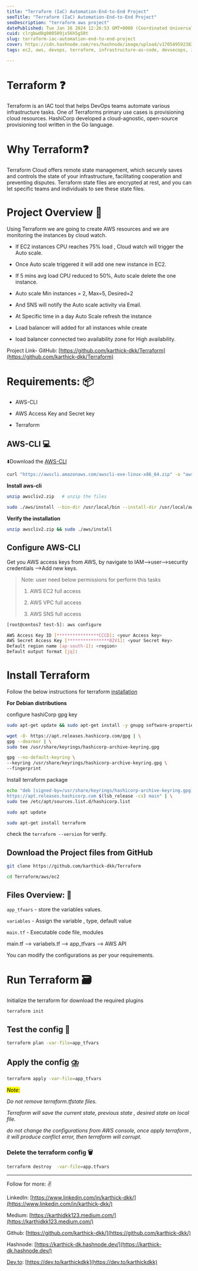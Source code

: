 ```yaml
---
title: "Terraform (IaC) Automation-End-to-End Project"
seoTitle: "Terraform (IaC) Automation-End-to-End Project"
seoDescription: "terraform aws project"
datePublished: Tue Jan 16 2024 12:26:53 GMT+0000 (Coordinated Universal Time)
cuid: clrgbwd8g000509jx56h5g50t
slug: terraform-iac-automation-end-to-end-project
cover: https://cdn.hashnode.com/res/hashnode/image/upload/v1705495923837/aa45dfdc-1288-4e0b-b465-8b9cd61192fe.gif
tags: ec2, aws, devops, terraform, infrastructure-as-code, devsecops, iac

---
```


# Terraform ❓

Terraform is an IAC tool that helps DevOps teams automate various infrastructure tasks. One of Terraforms primary use cases is provisioning cloud resources. HashiCorp developed a cloud-agnostic, open-source provisioning tool written in the Go language.

# Why Terraform❓

Terraform Cloud offers remote state management, which securely saves and controls the state of your infrastructure, facilitating cooperation and preventing disputes. Terraform state files are encrypted at rest, and you can let specific teams and individuals to see these state files.

# Project Overview 📰

Using Terraform we are going to create AWS resources and we are monitoring the instances by cloud watch.

* If EC2 instances CPU reaches 75% load , Cloud watch will trigger the Auto scale.
    
* Once Auto scale triggered it will add one new instance in EC2.
    
* If 5 mins avg load CPU reduced to 50%, Auto scale delete the one instance.
    
* Auto scale Min instances = 2, Max=5, Desired=2
    
* And SNS will notify the Auto scale activity via Email.
    
* At Specific time in a day Auto Scale refresh the instance
    
* Load balancer will added for all instances while create
    
* load balancer connected two availability zone for High availability.
    

Project Link- GitHub: [https://github.com/karthick-dkk/Terraform](https://github.com/karthick-dkk/Terraform)

# Requirements: 📦

* AWS-CLI
    
* AWS Access Key and Secret key
    
* Terraform
    

## AWS-CLI 💻

⬇️Download the [AWS-CLI](https://docs.aws.amazon.com/cli/latest/userguide/getting-started-install.html)

```bash
curl "https://awscli.amazonaws.com/awscli-exe-linux-x86_64.zip" -o "awscliv2.zip"
```

**Install aws-cli**

```bash
unzip awscliv2.zip   # unzip the files
```

```bash
sudo ./aws/install --bin-dir /usr/local/bin --install-dir /usr/local/aws-cli --update
```

**Verify the installation**

```bash
unzip awscliv2.zip && sudo ./aws/install
```

## Configure AWS-CLI

Get you AWS access keys from AWS, by navigate to IAM--&gt;user--&gt;security credentials --&gt;Add new keys.

> Note: user need below permissions for perform this tasks
> 
> 1. AWS EC2 full access
>     
> 2. AWS VPC full access
>     
> 3. AWS SNS full access
>     

```bash
[root@centos7 test-5]: aws configure

AWS Access Key ID [****************CCCD]: <your Access key>
AWS Secret Access Key [****************02V1]: <your Secret Key>
Default region name [ap-south-1]: <region>
Default output format [jq]:
```

# Install Terraform

Follow the below instructions for terraform [installation](https://developer.hashicorp.com/terraform/tutorials/aws-get-started/install-cli)

**For Debian distributions**

configure hashiCorp gpg key

```bash
sudo apt-get update && sudo apt-get install -y gnupg software-properties-common

wget -O- https://apt.releases.hashicorp.com/gpg | \
gpg --dearmor | \
sudo tee /usr/share/keyrings/hashicorp-archive-keyring.gpg

gpg --no-default-keyring \
--keyring /usr/share/keyrings/hashicorp-archive-keyring.gpg \
--fingerprint
```

Install terraform package

```bash
echo "deb [signed-by=/usr/share/keyrings/hashicorp-archive-keyring.gpg] \
https://apt.releases.hashicorp.com $(lsb_release -cs) main" | \
sudo tee /etc/apt/sources.list.d/hashicorp.list

sudo apt update

sudo apt-get install terraform
```

check the `terraform --version` for verify.

## Download the Project files from GitHub

```bash
git clone https://github.com/karthick-dkk/Terraform

cd Terraform/aws/ec2
```

## Files Overview: 📜

`app_tfvars` - store the variables values.

`variables` - Assign the variable , type, default value

`main.tf` - Executable code file, modules

main.tf --&gt; variabels.tf --&gt; app\_tfvars --&gt; AWS API

You can modify the configurations as per your requirements.

# Run Terraform 🗃️

Initialize the terraform for download the required plugins

```bash
terraform init
```

## Test the config 🧪

```bash
terraform plan -var-file=app_tfvars
```

## Apply the config ⛈️

```bash
terraform apply -var-file=app_tfvars
```

*<mark>Note:</mark>*

*Do not remove terraform.tfstate files.*

*Terraform will save the current state, previous state , desired state on local file.*

*do not change the configurations from AWS console, once apply terraform , it will produce conflict error, then terraform will corrupt.*

### Delete the terraform config 🗑️

```bash
terraform destroy  -var-file=app.tfvars
```

---

Follow for more: ✌️

LinkedIn: [https://www.linkedin.com/in/karthick-dkk/](https://www.linkedin.com/in/karthick-dkk/)

Medium: [https://karthidkk123.medium.com/](https://karthidkk123.medium.com/)

Github: [https://github.com/karthick-dkk/](https://github.com/karthick-dkk/)

Hashnode: [https://karthick-dk.hashnode.dev/](https://karthick-dk.hashnode.dev/)

[Dev.to](http://Dev.to): [https://dev.to/karthickdkk](https://dev.to/karthickdkk)